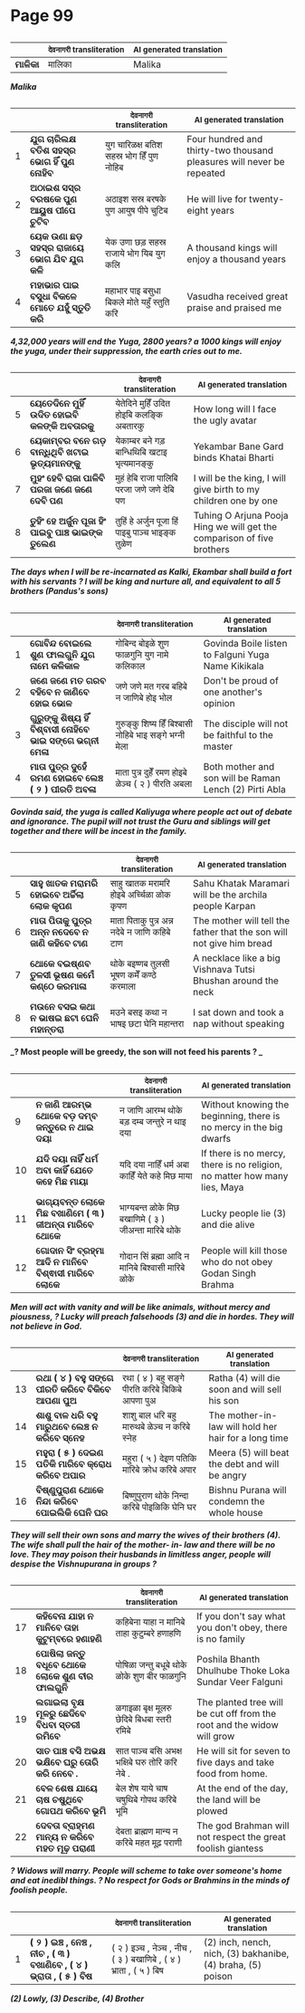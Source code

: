 # Page 99
## 
| | <sub>देवनागरी transliteration</sub> | <sub>AI generated translation</sub> |
| --- | --- | ---|
| **ମାଳିକା** | मालिका | Malika | <!-- Block 1 -->
<!-- Section [1],  -->
<!-- Placeholder for translation. Place text between the underscores(_) and with no leading or trailing spaces. -->
**_Malika_**


## 
| | | <sub>देवनागरी transliteration</sub> | <sub>AI generated translation</sub> |
| --- | --- | --- | ---|
| 1 | **ଯୁଗ ଚାରିଲକ୍ଷ ବତିଶ ସହସ୍ର ଭୋଗ ହିଁ ପୁଣ ନୋହିବ** | युग चारिळक्ष बतिश सहस्र भोग हिँ पुण नोहिब | Four hundred and thirty-two thousand pleasures will never be repeated | <!-- Block 2 -->
| 2 | **ଅଠାଇଶ ସସ୍ର ବରଷକେ ପୁଣ ଆୟୁଷ ପୀପେ ଚୁଟିବ** | अठाइश सस्र बरषके पुण आयुष पीपे चुटिब | He will live for twenty-eight years | <!-- Block 2 -->
| 3 | **ୟେକ ଉଣା ଛଡ଼ ସହସ୍ର ରାଜାୟେ ଭୋଗ ଯିବ ଯୁଗ କଳି** | येक उणा छड़ सहस्र राजाये भोग यिब युग कलि | A thousand kings will enjoy a thousand years | <!-- Block 2 -->
| 4 | **ମହାଭାର ପାଇ ବସୁଧା ବିକଳେ ମୋତେ ଯହୁଁ ସ୍ତୁତି କରି** | महाभार पाइ बसुधा बिकले मोते यहुँ स्तुति करि | Vasudha received great praise and praised me | <!-- Block 2 -->

**_4,32,000 years will end the Yuga, 2800 years? a 1000 kings will enjoy the yuga, under their suppression, the earth cries out to me._**

## 
| | | <sub>देवनागरी transliteration</sub> | <sub>AI generated translation</sub> |
| --- | --- | --- | ---|
| 5 | **ୟେତେଦିନେ ମୁହିଁ ଉଦିତ ହୋଇବି କଳଙ୍କି ଅବତାରକୁ** | येतेदिने मुहिँ उदित होइबि कलङ्कि अबतारकु | How long will I face the ugly avatar | <!-- Block 2 -->
| 6 | **ୟେକାମ୍ବର ବନେ ଗଡ଼ ବାନ୍ଧିଥିବି ଖଟାଇ ଭୃତ୍ୟମାନଙ୍କୁ** | येकाम्बर बने गड़ बान्धिथिबि खटाइ भृत्यमानङ्कु | Yekambar Bane Gard binds Khatai Bharti | <!-- Block 2 -->
| 7 | **ମୁହଂ ହେବି ରାଜା ପାଳିବି ପରଜା ଜଣେ ଜଣେ ଦେବି ପଣ** | मुहं हेबि राजा पालिबि परजा जणे जणे देबि पण | I will be the king, I will give birth to my children one by one | <!-- Block 2 -->
| 8 | **ତୁହିଂ ହେ ଅର୍ଜୁନ ପୂଜା ହିଂ ପାଇବୁ ପାଞ୍ଚ ଭାଇଙ୍କ ତୁଲେଣ** | तुहिं हे अर्जुन पूजा हिं पाइबु पाञ्च भाइङ्क तुळेण | Tuhing O Arjuna Pooja Hing we will get the comparison of five brothers | <!-- Block 2 -->
<!-- Section [2],  -->
<!-- Placeholder for translation. Place text between the underscores(_) and with no leading or trailing spaces. -->
**_The days when I will be re-incarnated as Kalki, Ekambar shall build a fort with his servants ? I will be king and nurture all, and equivalent to all 5 brothers (Pandus's sons)_**


## 
| | | <sub>देवनागरी transliteration</sub> | <sub>AI generated translation</sub> |
| --- | --- | --- | ---|
| 1 | **ଗୋବିନ୍ଦ ବୋଇଲେ ଶୁଣ ଫାଲଗୁନି ଯୁଗ ନାମେ କଳିକାଳ** | गोबिन्द बोइळे शुण फाळगुनि युग नामे कलिकाल | Govinda Boile listen to Falguni Yuga Name Kikikala | <!-- Block 3 -->
| 2 | **ଜଣେ ଜଣେ ମତ ଗରବ ବହିବେ ନ ଜାଣିବେ ହୋଇ ଭୋଳ** | जणे जणे मत गरब बहिबे न जाणिबे होइ भोल | Don&#39;t be proud of one another&#39;s opinion | <!-- Block 3 -->
| 3 | **ଗୁରୁଙ୍କୁ ଶିଷ୍ୟ ହିଁ ବିଶ୍ବାସୀ ନୋହିବେ ଭାଇ ସଙ୍ଗେ ଭଗ୍ନୀ ମେଳା** | गुरुङ्कु शिष्य हिँ बिश्बासी नोहिबे भाइ सङ्गे भग्नी मेला | The disciple will not be faithful to the master | <!-- Block 4 -->
| 4 | **ମାତା ପୁତ୍ର ଦୁହେଁ ରମଣ ହୋଇବେ ଲେଞ୍ଚ ( ୨ ) ପୀରତି ଅବଳା** | माता पुत्र दुहेँ रमण होइबे ळेञ्च ( २ ) पीरति अबला | Both mother and son will be Raman Lench (2) Pirti Abla | <!-- Block 4 -->

**_Govinda said, the yuga is called Kaliyuga where people act out of debate and ignorance. The pupil will not trust the Guru and siblings will get together and there will be incest in the family._**

## 
| | | <sub>देवनागरी transliteration</sub> | <sub>AI generated translation</sub> |
| --- | --- | --- | ---|
| 5 | **ସାହୁ ଖାତକ ମରାମରି ହୋଇବେ ଅର୍ଚ୍ଚିଲା ଲୋକ କୃପଣ** | साहु खातक मरामरि होइबे अर्च्चिळा ळोक कृपण | Sahu Khatak Maramari will be the archila people Karpan | <!-- Block 4 -->
| 6 | **ମାତା ପିତାକୁ ପୁତ୍ର ଅନ୍ନ ନଦେବେ ନ ଜାଣି କହିବେ ଟାଣ** | माता पिताकु पुत्र अन्न नदेबे न जाणि कहिबे टाण | The mother will tell the father that the son will not give him bread | <!-- Block 4 -->
| 7 | **ଥୋକେ ବଇଷ୍ଣବ ତୁଳସୀ ଭୂଷଣ କମେଁ କଣ୍ଠେ କରମାଳା** | थोके बइष्णब तुलसी भूषण कमेँ कण्ठे करमाला | A necklace like a big Vishnava Tutsi Bhushan around the neck | <!-- Block 4 -->
| 8 | **ମଉନେ ବସଇ କଥା ନ ଭାଷଇ ଛଟା ଘେନି ମହାନ୍ତରା** | मउने बसइ कथा न भाषइ छटा घेनि महान्तरा | I sat down and took a nap without speaking | <!-- Block 4 -->

**_? Most people will be greedy, the son will not feed his parents ? _**

## 
| | | <sub>देवनागरी transliteration</sub> | <sub>AI generated translation</sub> |
| --- | --- | --- | ---|
| 9 | **ନ ଜାଣି ଆରମ୍ଭ ଥୋକେ ବଡ଼ ଦମ୍ବ ଜନ୍ତୁରେ ନ ଥାଇ ଦୟା** | न जाणि आरम्भ थोके बड़ दम्ब जन्तुरे न थाइ दया | Without knowing the beginning, there is no mercy in the big dwarfs | <!-- Block 4 -->
| 10 | **ଯଦି ଦୟା ନାହିଁ ଧର୍ମ ଅବା କାହିଁ ଯେତେ କହେ ମିଛ ମାୟା** | यदि दया नाहिँ धर्म अबा काहिँ येते कहे मिछ माया | If there is no mercy, there is no religion, no matter how many lies, Maya | <!-- Block 4 -->
| 11 | **ଭାଗ୍ୟବନ୍ତ ଲୋକେ ମିଛ ବଖାଣିମେ ( ୩ ) ଜୀଅନ୍ତା ମାରିବେ ଥୋକେ** | भाग्यबन्त ळोके मिछ बखाणिमे ( ३ ) जीअन्ता मारिबे थोके | Lucky people lie (3) and die alive | <!-- Block 4 -->
| 12 | **ଗୋଦାନ ସିଂ ବ୍ରହ୍ମା ଆଦି ନ ମାନିବେ ବିଶ୍ଵାସୀ ମାରିବେ ଲୋକେ** | गोदान सिं ब्रह्मा आदि न मानिबे बिश्वासी मारिबे ळोके | People will kill those who do not obey Godan Singh Brahma | <!-- Block 4 -->

**_Men will act with vanity and will be like animals, without mercy and piousness, ? Lucky will preach falsehoods (3) and die in hordes. They will not believe in God._**

## 
| | | <sub>देवनागरी transliteration</sub> | <sub>AI generated translation</sub> |
| --- | --- | --- | ---|
| 13 | **ରଥା ( ୪ ) ବହୁ ସଙ୍ଗେ ପୀରତି କରିବେ ବିକିବେ ଆପଣା ପୁଅ** | रथा ( ४ ) बहु सङ्गे पीरति करिबे बिकिबे आपणा पुअ | Ratha (4) will die soon and will sell his son | <!-- Block 4 -->
| 14 | **ଶାଶୁ ବାଳ ଧରି ବହୁ ମାରୁଥବେ ଲେଞ୍ଚ ନ କରିବେ ସ୍ନେହ** | शाशु बाल धरि बहु मारुथबे ळेञ्च न करिबे स्नेह | The mother-in-law will hold her hair for a long time | <!-- Block 4 -->
| 15 | **ମହୁରା ( ୫ ) ଦେଇଣ ପତିକି ମାରିବେ କ୍ରୋଧ କରିବେ ଅପାର** | महुरा ( ५ ) देइण पतिकि मारिबे क्रोध करिबे अपार | Meera (5) will beat the debt and will be angry | <!-- Block 4 -->
| 16 | **ବିଷ୍ଣୁପୁରାଣ ଥୋକେ ନିନ୍ଦା କରିବେ ପୋଇଲିକି ଘେନି ଘର** | बिष्णुपुराण थोके निन्दा करिबे पोइळिकि घेनि घर | Bishnu Purana will condemn the whole house | <!-- Block 4 -->

**_They will sell their own sons and marry the wives of their brothers (4). The wife shall pull the hair of the mother- in- law and there will be no love. They may poison their husbands in limitless anger, people will despise the Vishnupurana in groups ?_**

## 
| | | <sub>देवनागरी transliteration</sub> | <sub>AI generated translation</sub> |
| --- | --- | --- | ---|
| 17 | **କହିବେନା ଯାହା ନ ମାନିବେ ତାହା କୁଟୁମ୍ବରେ ହଣାହଣି** | कहिबेना याहा न मानिबे ताहा कुटुम्बरे हणाहणि | If you don&#39;t say what you don&#39;t obey, there is no family | <!-- Block 4 -->
| 18 | **ପୋଷିଲା ଜନ୍ତୁ ବଧୂବେ ଥୋକେ ଲୋକେ ଶୁଣ ବୀର ଫାଲଗୁନି** | पोषिळा जन्तु बधूबे थोके ळोके शुण बीर फाळगुनि | Poshila Bhanth Dhulhube Thoke Loka Sundar Veer Falguni | <!-- Block 4 -->
| 19 | **ଲଗାଇଲା ବୃକ୍ଷ ମୂଳରୁ ଛେଦିବେ ବିଧବା ସ୍ତରୀ ରମିବେ** | ळगाइळा बृक्ष मूलरु छेदिबे बिधबा स्तरी रमिबे | The planted tree will be cut off from the root and the widow will grow | <!-- Block 4 -->
| 20 | **ସାତ ପାଞ୍ଚ ବସି ଅଭକ୍ଷ ଭକ୍ଷିବେ ଘରୁ ତୋରି କରି ନେବେ .** | सात पाञ्च बसि अभक्ष भक्षिबे घरु तोरि करि नेबे . | He will sit for seven to five days and take food from home. | <!-- Block 4 -->
| 21 | **ବେଳ ଶେଷ ଯାୟେ ଚାଷ ଚଷୁଥିବେ ଗୋପଥ କରିବେ ଭୂମି** | बेल शेष याये चाष चषुथिबे गोपथ करिबे भूमि | At the end of the day, the land will be plowed | <!-- Block 4 -->
| 22 | **ଦେବତା ବ୍ରାହ୍ମଣ ମାନ୍ୟ ନ କରିବେ ମହତ ମୂଢ଼ ପରାଣୀ** | देबता ब्राह्मण मान्य न करिबे महत मूढ़ पराणी | The god Brahman will not respect the great foolish giantess | <!-- Block 4 -->
<!-- Section [3],  -->
<!-- Section [4],  -->
<!-- Placeholder for translation. Place text between the underscores(_) and with no leading or trailing spaces. -->
**_? Widows will marry. People will scheme to take over someone's home and eat inedibl things. ? No respect for Gods or Brahmins in the minds of foolish people._**


## 
| | | <sub>देवनागरी transliteration</sub> | <sub>AI generated translation</sub> |
| --- | --- | --- | ---|
| 1 | **( ୨ ) ଇଞ୍ଚ , ନେଞ୍ଚ , ନୀଚ , ( ୩ ) ବଖାଣିବେ , ( ୪ ) ଭ୍ରାତା , ( ୫ ) ବିଷ** | ( २ ) इञ्च , नेञ्च , नीच , ( ३ ) बखाणिबे , ( ४ ) भ्राता , ( ५ ) बिष | (2) inch, nench, nich, (3) bakhanibe, (4) braha, (5) poison | <!-- Block 5 -->
<!-- Section [5],  -->
<!-- Placeholder for translation. Place text between the underscores(_) and with no leading or trailing spaces. -->
**_(2) Lowly, (3) Describe, (4) Brother_**
